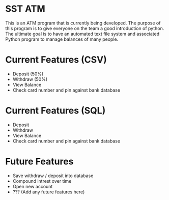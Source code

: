 # SST ATM
This is an ATM program that is currently being developed. The purpose of this program is to give everyone on the team a good introduction of python. The ultimate goal is to have an automated text file system and associated Python program to manage balances of many people.

# Current Features (CSV)
- Deposit (50%)
- Withdraw (50%)
- View Balance
- Check card number and pin against bank database

# Current Features (SQL)
- Deposit
- Withdraw
- View Balance
- Check card number and pin against bank database

# Future Features
- Save withdraw / deposit into database
- Compound intrest over time
- Open new account
- ??? (Add any future features here)
